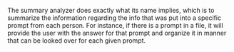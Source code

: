 The summary analyzer does exactly what its name implies,
which is to summarize the information regarding the info that was put
into a specific prompt from each person.
For instance, if there is a prompt in a file,
it will provide the user with the answer for that prompt and organize it in manner
that can be looked over for each given prompt.
